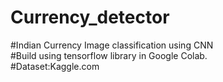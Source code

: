 # Currency_detector  
#Indian Currency Image classification using CNN  
#Build using tensorflow library in Google Colab.  
#Dataset:Kaggle.com  

